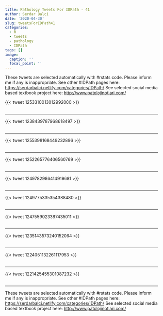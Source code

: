 ```yaml
---
title: Pathology Tweets For IDPath - 41
author: Serdar Balci
date: '2020-04-30'
slug: tweetsForIDPath41
categories:
  - R
  - tweets
  - pathology
  - IDPath
tags: []
image:
  caption: ''
  focal_point: ''
---
```



These tweets are selected automatically with #rstats code. Please inform me if any is inappropriate.
See other #IDPath pages here: https://serdarbalci.netlify.com/categories/IDPath/ 
See selected social media based textbook project here: http://www.patolojinotlari.com/

{{< tweet 1253310013012992000 >}}
<br>
<br>
<hr>
{{< tweet 1238439787968618497 >}}
<br>
<br>
<hr>
{{< tweet 1255398168449232896 >}}
<br>
<br>
<hr>
{{< tweet 1252265776406560769 >}}
<br>
<br>
<hr>
{{< tweet 1249782986414919681 >}}
<br>
<br>
<hr>
{{< tweet 1249775335354388480 >}}
<br>
<br>
<hr>
{{< tweet 1247559023387435011 >}}
<br>
<br>
<hr>
{{< tweet 1235143573240152064 >}}
<br>
<br>
<hr>
{{< tweet 1224051132261117953 >}}
<br>
<br>
<hr>
{{< tweet 1221425455301087232 >}}
<br>
<br>
<hr>


These tweets are selected automatically with #rstats code. Please inform me if any is inappropriate.
See other #IDPath pages here: https://serdarbalci.netlify.com/categories/IDPath/ 
See selected social media based textbook project here: http://www.patolojinotlari.com/
